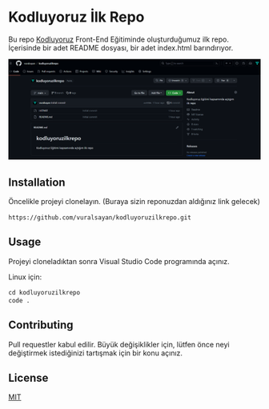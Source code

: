 # Kodluyoruz İlk Repo
Bu repo [Kodluyoruz](https://www.kodluyoruz.org/) Front-End Eğitiminde oluşturduğumuz ilk repo. İçerisinde bir adet README dosyası, bir adet index.html barındırıyor.

![](https://github.com/vuralsayan/kodluyoruzilkrepo/blob/main/kodluyoruzilkrepo.png)

## Installation
Öncelikle projeyi clonelayın. (Buraya sizin reponuzdan aldığınız link gelecek)

`https://github.com/vuralsayan/kodluyoruzilkrepo.git`

## Usage

Projeyi cloneladıktan sonra Visual Studio Code programında açınız.

Linux için: 

```
cd kodluyoruzilkrepo
code .
``` 
## Contributing
Pull requestler kabul edilir. Büyük değişiklikler için, lütfen önce neyi değiştirmek istediğinizi tartışmak için bir konu açınız.

## License
[MIT](https://choosealicense.com/licenses/mit/)

